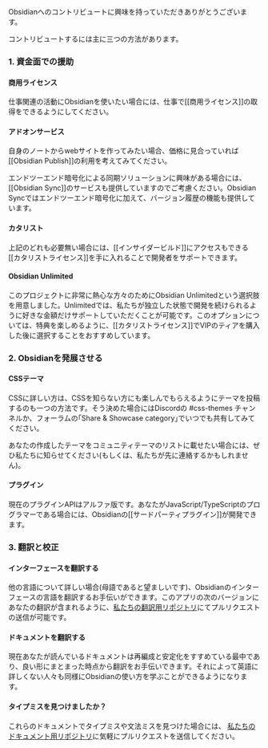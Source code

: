 Obsidianへのコントリビュートに興味を持っていただきありがとうございます。

コントリビュートするには主に三つの方法があります。

### 1. 資金面での援助
		
#### 商用ライセンス

仕事関連の活動にObsidianを使いたい場合には、仕事で[[商用ライセンス]]の取得をできるようにしてください。

#### アドオンサービス

自身のノートからwebサイトを作ってみたい場合、価格に見合っていれば[[Obsidian Publish]]の利用を考えてみてください。

エンドツーエンド暗号化による同期ソリューションに興味がある場合には、[[Obsidian Sync]]のサービスも提供していますのでご考慮ください。Obsidian Syncではエンドツーエンド暗号化に加えて、バージョン履歴の機能も提供しています。

#### カタリスト

上記のどれも必要無い場合には、[[インサイダービルド]]にアクセスもできる[[カタリストライセンス]]を手に入れることで開発者をサポートできます。

#### Obsidian Unlimited

このプロジェクトに非常に熱心な方々のためにObsidian Unlimitedという選択肢を用意しました。Unlimitedでは、私たちが独立した状態で開発を続けられるように好きな金額だけサポートしていただくことが可能です。このオプションについては、特典を楽しめるように、[[カタリストライセンス]]でVIPのティアを購入した後に選択することをおすすめしています。

### 2. Obsidianを発展させる

#### CSSテーマ

CSSに詳しい方は、CSSを知らない方にも楽しんでもらえるようにテーマを投稿するのも一つの方法です。そう決めた場合にはDiscordの #css-themes チャンネルか、フォーラムの｢Share & Showcase category｣でいつでも共有してみてください。

あなたの作成したテーマをコミュニティテーマのリストに載せたい場合には、ぜひ私たちに知らせてください(もしくは、私たちが先に連絡するかもしれません)。

#### プラグイン

現在のプラグインAPIはアルファ版です。あなたがJavaScript/TypeScriptのプログラマーである場合には、Obsidianの[[サードパーティプラグイン]]が開発できます。

### 3. 翻訳と校正

#### インターフェースを翻訳する

他の言語について詳しい場合(母語であると望ましいです)、Obsidianのインターフェースの言語を翻訳するお手伝いができます。このアプリの次のバージョンにあなたの翻訳が含まれるように、[私たちの翻訳用リポジトリ](https://github.com/obsidianmd/obsidian-translations)にてプルリクエストの送信が可能です。

#### ドキュメントを翻訳する

現在あなたが読んでいるドキュメントは再編成と安定化をすすめている最中であり、良い形にまとまった時点から翻訳をお手伝いできます。それによって英語に詳しくない人々も同様にObsidianの使い方を学ぶことができるようになります。

#### タイプミスを見つけましたか？

これらのドキュメントでタイプミスや文法ミスを見つけた場合には、 [私たちのドキュメント用リポジトリ](https://github.com/obsidianmd/obsidian-docs)に気軽にプルリクエストを送信してください。